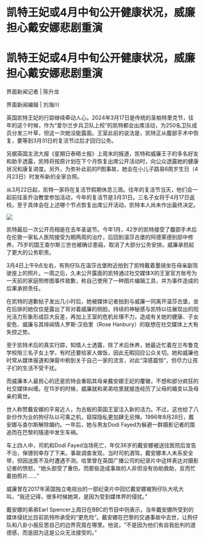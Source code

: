 # 凯特王妃或4月中旬公开健康状况，威廉担心戴安娜悲剧重演

# 凯特王妃或4月中旬公开健康状况，威廉担心戴安娜悲剧重演

界面新闻记者 | 陈升龙

界面新闻编辑 | 刘海川

英国凯特王妃的行踪继续牵动人心。2024年3月17日是传统的圣帕特里克节，往年的这个时候，作为“爱尔兰步兵卫队上校”的凯特都会出席活动，为250名卫队成员分发三叶草，但这一次她没能露面。王室此前的说法是，凯特正从腹部手术中恢复，要等到3月31日的复活节过后才回归公务。

另据英国主流大报《星期日泰晤士报》上周末的报道，凯特和威廉王子的多名好友和助手透露，凯特将按原计划在下个月恢复出席公开活动时，向公众透露她的健康状况和康复进度。另外，为弥补此前的P图事故，她会在小儿子路易6周岁生日（4月23日）时发布新的全家合照。

从3月22日起，凯特一家将在复活节假期休息三周。往年的复活节当天，他们会一起前往圣乔治教堂参加活动，今年的复活节是3月31日。三名子女将于4月17日返校。至于具体会在上述哪个节点恢复出席公开活动，凯特本人尚未作出最终决定。

![](https://inews.gtimg.com/om_bt/OnmgN1DEcIgG2b2lWy_T7B5RW_RKapz95AKGLno0ctGVIAA/1000)

凯特最后一次公开亮相是在去年圣诞节。今年1月，42岁的凯特接受了腹部手术后在伦敦一家私人医院接受为期两周的治疗，后回到温莎古堡的阿德莱德别邸中修养。75岁的国王查尔斯三世也被确诊患癌，取消了大部分公务安排。威廉承担起了更大的公务职责。

3月4日上午9点左右，有狗仔队在温莎古堡附近拍到了凯特戴着墨镜坐在母亲副驾驶座上的照片。一周之后，久未公开露面的凯特通过社交媒体X的王室官方账号为一天前的家庭照修图事件致歉，称自己使用了一种图片编辑工具，并为事件造成的后果承担责任。

在凯特的道歉帖子发出几小时后，她被媒体记者拍到与威廉一同离开温莎古堡，坐在后排的她仅仅是露出了背对着威廉的侧脸。持续的神秘感与凯特以往展现出的阳光活力形象形成巨大反差，再加上王室的危机处理不力，造成有关她的健康、子女安危、威廉与其绯闻情人罗斯·汉伯里（Rose
Hanbury）的联想在社交媒体上大有失控之势。

至于凯特术后的真实行踪，知情人士透露，除了术后休养，她最近忙着在兰布鲁克学校陪三名子女上学，有时还要给家人做饭，因此无暇回应公众关切。她和威廉也时常从媒体报道和弹窗中刷到关于自己一家的流言，对此“深感震惊”，但尽力让孩子们的生活不受干扰。

而威廉本人最担心的还是凯特会重蹈其母亲戴安娜王妃的覆辙，不想和部分疯狂的社交媒体纠缠。在15岁的时候，威廉就和弟弟哈里就接连经历了父母的婚变以及母亲的离世。

世人称赞戴安娜的平易近人，为古板的英国王室注入新的活力。不过，这也给了八卦炒作为业的狗仔队以可乘之机，窥探隐私更加肆无忌惮。1996年8月28日，戴安娜与查尔斯解除婚约。一年后，她与男友Dodi
Fayed为躲避一群摄影记者的围追而在巴黎的隧道中发生车祸。

车上四人中，司机和Dodi
Fayed当场死亡，年仅36岁的戴安娜被送往医院后宣告不治，保镖则幸存了下来。事故调查发现，当时司机酒驾，戴安娜本人未系安全带，但因送医不及时遭遇不测。哈里曾在英国广播公司的纪录片中这样表达对摄影记者的愤怒，“她头部受了重伤，而那些造成事故的人非但没有协助救助，反而忙着拍照片……”

威廉曾在2017年英国独立电视台的一部纪录片中回忆戴安娜被狗仔队大吼大叫，“我还记得，很多时候她哭，是因为受到媒体界的侵扰。”

戴安娜的弟弟Earl
Spencer上周日在BBC的节目中则表示，当年戴安娜所受到的媒体侵扰比目前凯特所承受的“更危险”。戴安娜在巴黎的交通事故中去世，让狗仔队和八卦小报反思自己的边界究竟在哪里。他说，“不是因为他们有自我批判的道德感，而是因为这是公众无法接受的。”

